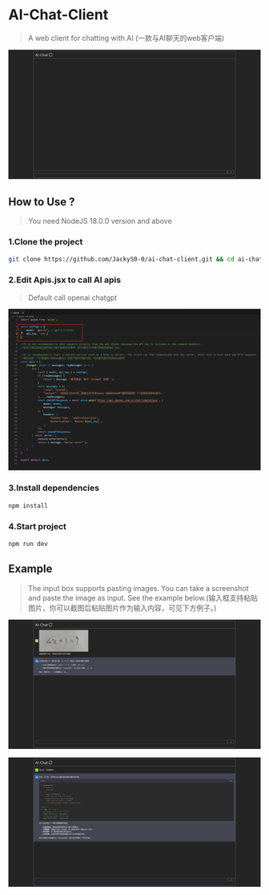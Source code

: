 # AI-Chat-Client
>A web client for chatting with AI (一款与AI聊天的web客户端)

![Client](images/ai-chat.png)

## How to Use ?
> You need NodeJS 18.0.0 version and above

### 1.Clone the project
```sh
git clone https://github.com/JackyS0-0/ai-chat-client.git && cd ai-chat-client
```

### 2.Edit Apis.jsx to call AI apis 
> Default call openai chatgpt

![Apis](images/apis.png)

### 3.Install dependencies
```sh
npm install
```

### 4.Start project
```sh
npm run dev
```

## Example
>The input box supports pasting images. You can take a screenshot and paste the image as input. See the example below.(输入框支持粘贴图片，你可以截图后粘贴图片作为输入内容，可见下方例子。)

![Example](images/example1.png)

![Example](images/example2.png)